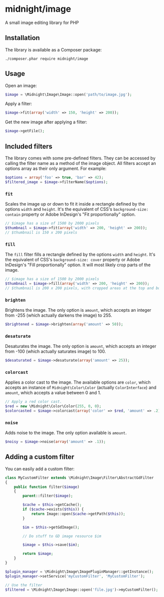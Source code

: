 midnight/image
==============
A small image editing library for PHP

Installation
------------
The library is available as a Composer package:

```
./composer.phar require midnight/image
```

Usage
-----
Open an image:
```php
$image = \Midnight\Image\Image::open('path/to/image.jpg');
```

Apply a filter:
```php
$image->fit(array('width' => 150, 'height' => 200));
```

Get the new image after applying a filter:

```php
$image->getFile();
```

Included filters
----------------
The library comes with some pre-defined filters. They can be accessed by calling the filter name as a method of the 
image object. All filters accept an options array as their only argument. For example:

```php
$options = array('foo' => true, 'bar' => 42);
$filtered_image = $image->filterName($options);
```

### `fit`
Scales the image up or down to fit it inside a rectangle defined by the options `width` and `height`. It's the equivalent of CSS's `background-size: contain` property or Adobe InDesign's "Fit proportionally" option.
```php
// $image has a size of 1500 by 2000 pixels
$thumbnail = $image->fit(array('width' => 200, 'height' => 200));
// $thumbnail is 150 x 200 pixels 
```
### `fill`
The `fill` filter fills a rectangle defined by the options `width` and `height`. It's the equivalent of CSS's `background-size: cover` property or Adobe InDesign's "Fill proportionally" option. It will most likely crop parts of the image.
```php
// $image has a size of 1500 by 2000 pixels
$thumbnail = $image->fill(array('width' => 200, 'height' => 200));
// $thumbnail is 200 x 200 pixels, with cropped areas at the top and bottom
```
### `brighten`
Brightens the image. The only option is `amount`, which accepts an integer from -255 (which actually darkens the image) to 255.
```php
$brightened = $image->brighten(array('amount' => 50));
```
### `desaturate`
Desaturates the image. The only option is `amount`, which accepts an integer from -100 (which actually saturates image) to 100.
```php
$desaturated = $image->desaturate(array('amount' => 25));
```
### `colorcast`
Applies a color cast to the image. The available options are `color`, which accepts an instance of `Midnight\Color\Color` (actually `ColorInterface`) and `amount`, which accepts a value between 0 and 1.
```php
// Apply a red color cast.
$red = new \Midnight\Color\Color(255, 0, 0);
$colorcasted = $image->colorcast(array('color' => $red, 'amount' => .2));
```
### `noise`
Adds noise to the image. The only option available is `amount`.
```php
$noisy = $image->noise(array('amount' => .1));
```
Adding a custom filter
----------------------
You can easily add a custom filter:

```php
class MyCustomFilter extends \Midnight\Image\Filter\AbstractGdFilter
{
    public function filter($image)
    {
        parent::filter($image);

        $cache = $this->getCache();
        if ($cache->exists($this)) {
            return Image::open($cache->getPath($this));
        }

        $im = $this->getGdImage();

        // Do stuff to GD image resource $im

        $image = $this->save($im);

        return $image;
    }
}
```
```php
$plugin_manager = \Midnight\Image\ImagePluginManager::getInstance();
$plugin_manager->setService('myCustomFilter', 'MyCustomFilter');

// Use the filter
$filtered = \Midnight\Image\Image::open('file.jpg')->myCustomFilter();
```
